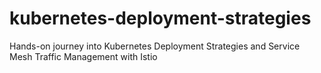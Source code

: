 # kubernetes-deployment-strategies
Hands-on journey into Kubernetes Deployment Strategies and Service Mesh Traffic Management with Istio

